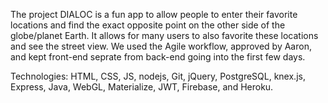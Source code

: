 The project DIALOC is a fun app to allow people to enter their favorite locations and find the exact opposite point on the other side of the globe/planet Earth. It allows for many users to also favorite these locations and see the street view. We used the Agile workflow, approved by Aaron, and kept front-end seprate from back-end going into the first few days.

Technologies: HTML, CSS, JS, nodejs, Git, jQuery, PostgreSQL, knex.js, Express, Java, WebGL, Materialize, JWT, Firebase, and Heroku.

